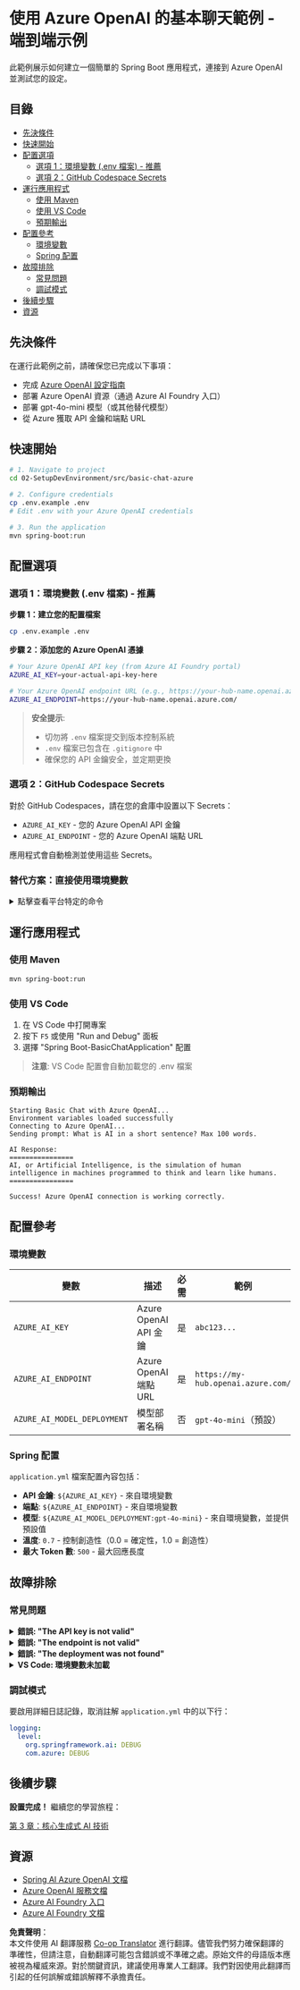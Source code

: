 <!--
CO_OP_TRANSLATOR_METADATA:
{
  "original_hash": "2289320a74aeca1eb844cd7d3a7a9e12",
  "translation_date": "2025-07-21T16:25:56+00:00",
  "source_file": "02-SetupDevEnvironment/src/basic-chat-azure/README.md",
  "language_code": "tw"
}
-->
# 使用 Azure OpenAI 的基本聊天範例 - 端到端示例

此範例展示如何建立一個簡單的 Spring Boot 應用程式，連接到 Azure OpenAI 並測試您的設定。

## 目錄

- [先決條件](../../../../../02-SetupDevEnvironment/src/basic-chat-azure)
- [快速開始](../../../../../02-SetupDevEnvironment/src/basic-chat-azure)
- [配置選項](../../../../../02-SetupDevEnvironment/src/basic-chat-azure)
  - [選項 1：環境變數 (.env 檔案) - 推薦](../../../../../02-SetupDevEnvironment/src/basic-chat-azure)
  - [選項 2：GitHub Codespace Secrets](../../../../../02-SetupDevEnvironment/src/basic-chat-azure)
- [運行應用程式](../../../../../02-SetupDevEnvironment/src/basic-chat-azure)
  - [使用 Maven](../../../../../02-SetupDevEnvironment/src/basic-chat-azure)
  - [使用 VS Code](../../../../../02-SetupDevEnvironment/src/basic-chat-azure)
  - [預期輸出](../../../../../02-SetupDevEnvironment/src/basic-chat-azure)
- [配置參考](../../../../../02-SetupDevEnvironment/src/basic-chat-azure)
  - [環境變數](../../../../../02-SetupDevEnvironment/src/basic-chat-azure)
  - [Spring 配置](../../../../../02-SetupDevEnvironment/src/basic-chat-azure)
- [故障排除](../../../../../02-SetupDevEnvironment/src/basic-chat-azure)
  - [常見問題](../../../../../02-SetupDevEnvironment/src/basic-chat-azure)
  - [調試模式](../../../../../02-SetupDevEnvironment/src/basic-chat-azure)
- [後續步驟](../../../../../02-SetupDevEnvironment/src/basic-chat-azure)
- [資源](../../../../../02-SetupDevEnvironment/src/basic-chat-azure)

## 先決條件

在運行此範例之前，請確保您已完成以下事項：

- 完成 [Azure OpenAI 設定指南](../../getting-started-azure-openai.md)  
- 部署 Azure OpenAI 資源（通過 Azure AI Foundry 入口）  
- 部署 gpt-4o-mini 模型（或其他替代模型）  
- 從 Azure 獲取 API 金鑰和端點 URL  

## 快速開始

```bash
# 1. Navigate to project
cd 02-SetupDevEnvironment/src/basic-chat-azure

# 2. Configure credentials
cp .env.example .env
# Edit .env with your Azure OpenAI credentials

# 3. Run the application
mvn spring-boot:run
```

## 配置選項

### 選項 1：環境變數 (.env 檔案) - 推薦

**步驟 1：建立您的配置檔案**  
```bash
cp .env.example .env
```

**步驟 2：添加您的 Azure OpenAI 憑據**  
```bash
# Your Azure OpenAI API key (from Azure AI Foundry portal)
AZURE_AI_KEY=your-actual-api-key-here

# Your Azure OpenAI endpoint URL (e.g., https://your-hub-name.openai.azure.com/)
AZURE_AI_ENDPOINT=https://your-hub-name.openai.azure.com/
```

> **安全提示**:  
> - 切勿將 `.env` 檔案提交到版本控制系統  
> - `.env` 檔案已包含在 `.gitignore` 中  
> - 確保您的 API 金鑰安全，並定期更換  

### 選項 2：GitHub Codespace Secrets

對於 GitHub Codespaces，請在您的倉庫中設置以下 Secrets：
- `AZURE_AI_KEY` - 您的 Azure OpenAI API 金鑰
- `AZURE_AI_ENDPOINT` - 您的 Azure OpenAI 端點 URL

應用程式會自動檢測並使用這些 Secrets。

### 替代方案：直接使用環境變數

<details>
<summary>點擊查看平台特定的命令</summary>

**Linux/macOS (bash/zsh):**  
```bash
export AZURE_AI_KEY=your-actual-api-key-here
export AZURE_AI_ENDPOINT=https://your-hub-name.openai.azure.com/
```

**Windows (命令提示字元):**  
```cmd
set AZURE_AI_KEY=your-actual-api-key-here
set AZURE_AI_ENDPOINT=https://your-hub-name.openai.azure.com/
```

**Windows (PowerShell):**  
```powershell
$env:AZURE_AI_KEY="your-actual-api-key-here"
$env:AZURE_AI_ENDPOINT="https://your-hub-name.openai.azure.com/"
```
</details>

## 運行應用程式

### 使用 Maven

```bash
mvn spring-boot:run
```

### 使用 VS Code

1. 在 VS Code 中打開專案  
2. 按下 `F5` 或使用 "Run and Debug" 面板  
3. 選擇 "Spring Boot-BasicChatApplication" 配置  

> **注意**: VS Code 配置會自動加載您的 .env 檔案  

### 預期輸出

```
Starting Basic Chat with Azure OpenAI...
Environment variables loaded successfully
Connecting to Azure OpenAI...
Sending prompt: What is AI in a short sentence? Max 100 words.

AI Response:
================
AI, or Artificial Intelligence, is the simulation of human intelligence in machines programmed to think and learn like humans.
================

Success! Azure OpenAI connection is working correctly.
```

## 配置參考

### 環境變數

| 變數 | 描述 | 必需 | 範例 |
|------|------|------|------|
| `AZURE_AI_KEY` | Azure OpenAI API 金鑰 | 是 | `abc123...` |
| `AZURE_AI_ENDPOINT` | Azure OpenAI 端點 URL | 是 | `https://my-hub.openai.azure.com/` |
| `AZURE_AI_MODEL_DEPLOYMENT` | 模型部署名稱 | 否 | `gpt-4o-mini`（預設） |

### Spring 配置

`application.yml` 檔案配置內容包括：
- **API 金鑰**: `${AZURE_AI_KEY}` - 來自環境變數  
- **端點**: `${AZURE_AI_ENDPOINT}` - 來自環境變數  
- **模型**: `${AZURE_AI_MODEL_DEPLOYMENT:gpt-4o-mini}` - 來自環境變數，並提供預設值  
- **溫度**: `0.7` - 控制創造性（0.0 = 確定性，1.0 = 創造性）  
- **最大 Token 數**: `500` - 最大回應長度  

## 故障排除

### 常見問題

<details>
<summary><strong>錯誤: "The API key is not valid"</strong></summary>

- 檢查您的 `.env` 檔案中是否正確設置了 `AZURE_AI_KEY`  
- 確保 API 金鑰與 Azure AI Foundry 入口中顯示的完全一致  
- 確保金鑰周圍沒有多餘的空格或引號  
</details>

<details>
<summary><strong>錯誤: "The endpoint is not valid"</strong></summary>

- 確保您的 `AZURE_AI_ENDPOINT` 包含完整的 URL（例如 `https://your-hub-name.openai.azure.com/`）  
- 檢查是否有一致的尾隨斜線  
- 確保端點與您的 Azure 部署區域匹配  
</details>

<details>
<summary><strong>錯誤: "The deployment was not found"</strong></summary>

- 確保您的模型部署名稱與 Azure 中部署的名稱完全匹配  
- 檢查模型是否成功部署並處於啟用狀態  
- 嘗試使用預設部署名稱：`gpt-4o-mini`  
</details>

<details>
<summary><strong>VS Code: 環境變數未加載</strong></summary>

- 確保您的 `.env` 檔案位於專案根目錄（與 `pom.xml` 同一層級）  
- 嘗試在 VS Code 的集成終端中運行 `mvn spring-boot:run`  
- 檢查是否正確安裝了 VS Code 的 Java 擴展  
- 確認啟動配置中包含 `"envFile": "${workspaceFolder}/.env"`  
</details>

### 調試模式

要啟用詳細日誌記錄，取消註解 `application.yml` 中的以下行：

```yaml
logging:
  level:
    org.springframework.ai: DEBUG
    com.azure: DEBUG
```

## 後續步驟

**設置完成！** 繼續您的學習旅程：

[第 3 章：核心生成式 AI 技術](../../../03-CoreGenerativeAITechniques/README.md)

## 資源

- [Spring AI Azure OpenAI 文檔](https://docs.spring.io/spring-ai/reference/api/clients/azure-openai-chat.html)  
- [Azure OpenAI 服務文檔](https://learn.microsoft.com/azure/ai-services/openai/)  
- [Azure AI Foundry 入口](https://ai.azure.com/)  
- [Azure AI Foundry 文檔](https://learn.microsoft.com/azure/ai-foundry/how-to/create-projects?tabs=ai-foundry&pivots=hub-project)  

**免責聲明**：  
本文件使用 AI 翻譯服務 [Co-op Translator](https://github.com/Azure/co-op-translator) 進行翻譯。儘管我們努力確保翻譯的準確性，但請注意，自動翻譯可能包含錯誤或不準確之處。原始文件的母語版本應被視為權威來源。對於關鍵資訊，建議使用專業人工翻譯。我們對因使用此翻譯而引起的任何誤解或錯誤解釋不承擔責任。